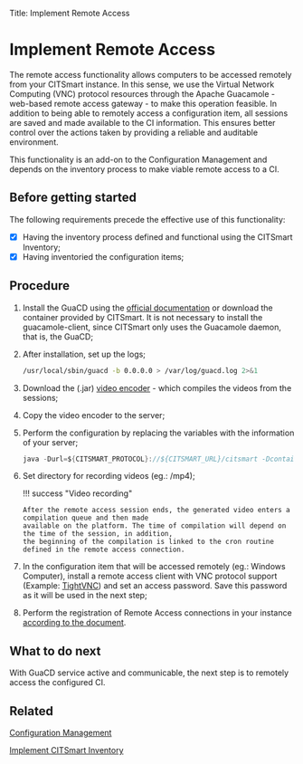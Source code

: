Title: Implement Remote Access

# Implement Remote Access

The remote access functionality allows computers to be accessed remotely from your CITSmart instance. In this sense, we use the Virtual Network Computing (VNC) protocol resources through the Apache Guacamole - web-based remote access gateway - to make this operation feasible. In addition to being able to remotely access a configuration item, all sessions are saved and made available to the CI information. This ensures better control over the actions taken by providing a reliable and auditable environment.

This functionality is an add-on to the Configuration Management and depends on the inventory process to make viable remote access to a CI.


## Before getting started

The following requirements precede the effective use of this functionality:

* [x] Having the inventory process defined and functional using the CITSmart Inventory;
* [x] Having inventoried the configuration items; 

## Procedure

1. Install the GuaCD using the [official documentation][1] or download the container provided by CITSmart. It is not necessary to install 
the guacamole-client, since CITSmart only uses the Guacamole daemon, that is, the GuaCD;

2. After installation, set up the logs;

    ```sh
    /usr/local/sbin/guacd -b 0.0.0.0 > /var/log/guacd.log 2>&1
    ```

3. Download the (.jar) [video encoder][2] - which compiles the videos from the sessions;

4. Copy the video encoder to the server;

5. Perform the configuration by replacing the variables with the information of your server;

    ```java
    java -Durl=${CITSMART_PROTOCOL}://${CITSMART_URL}/citsmart -DcontainerIdentifier=${CITSMARTGUACD_ID} -DuserName=citsmart.local\\${CITSMART_LOGIN} -Dpassword=${CITSMART_PASSWORD} -jar /citsmart-guacd-encoder.jar &
    ```

6. Set directory for recording videos (eg.: /mp4);

   !!! success "Video recording"
   
       After the remote access session ends, the generated video enters a compilation queue and then made 
       available on the platform. The time of compilation will depend on the time of the session, in addition, 
       the beginning of the compilation is linked to the cron routine defined in the remote access connection.
   
7. In the configuration item that will be accessed remotely (eg.: Windows Computer), install a remote access client with VNC protocol support (Example: [TightVNC][3]) and set an access password. Save this password as it will be used in the next step;   

8. Perform the registration of Remote Access connections in your instance [according to the document][4].

## What to do next

With GuaCD service active and communicable, the next step is to remotely access the configured CI.

## Related

[Configuration Management][5]

[Implement CITSmart Inventory][6]

[1]:https://guacamole.apache.org/doc/gug/installing-guacamole.html
[2]:images/citsmart-guacd-encoder.jar.zip
[3]:https://www.tightvnc.com/
[4]:/en-us/citsmart-platform-8/processes/configuration/configuration/configure-remote-access.html
[5]:/en-us/citsmart-platform-8/processes/configuration/overview.html
[6]:https://docs.citsmart.com/en-us/citsmart-platform-8/additional-features/add-ons/inventory.html

